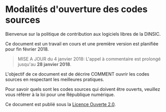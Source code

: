 # Modalités d'ouverture des codes sources

Bienvenue sur la politique de contribution aux logiciels libres de la DINSIC.

Ce document est un travail en cours et une première version est planifiée pour fin février 2018.

> MISE A JOUR du 4 janvier 2018: L'appel à commentaire est prolongé jusqu'au **28 janvier 2018**.

L'objectif de ce document est de décrire COMMENT ouvrir les codes sources en respectant les meilleures pratiques.

Pour savoir quels sont les codes sources qui doivent être ouverts, veuillez vous référer à la loi pour une République numérique.

Ce document est publié sous la [Licence Ouverte 2.0][LO link].

[LO link]: https://github.com/DISIC/politique-de-contribution-open-source/raw/master/LICENSE.pdf
